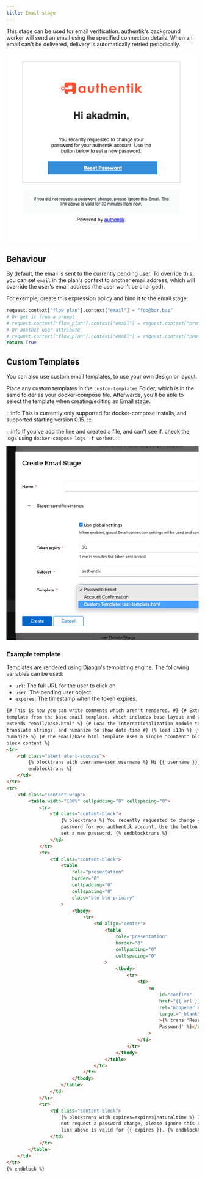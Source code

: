 ```yaml
---
title: Email stage
---
```


This stage can be used for email verification. authentik's background worker will send an email using the specified connection details. When an email can't be delivered, delivery is automatically retried periodically.

![](email_recovery.png)

## Behaviour

By default, the email is sent to the currently pending user. To override this, you can set `email` in the plan's context to another email address, which will override the user's email address (the user won't be changed).

For example, create this expression policy and bind it to the email stage:

```python
request.context["flow_plan"].context["email"] = "foo@bar.baz"
# Or get it from a prompt
# request.context["flow_plan"].context["email"] = request.context["prompt_data"]["email"]
# Or another user attribute
# request.context["flow_plan"].context["email"] = request.context["pending_user"].attributes.get("otherEmail")
return True
```

## Custom Templates

You can also use custom email templates, to use your own design or layout.

Place any custom templates in the `custom-templates` Folder, which is in the same folder as your docker-compose file. Afterwards, you'll be able to select the template when creating/editing an Email stage.

:::info
This is currently only supported for docker-compose installs, and supported starting version 0.15.
:::

:::info
If you've add the line and created a file, and can't see if, check the logs using `docker-compose logs -f worker`.
:::

![](custom_template.png)

### Example template

Templates are rendered using Django's templating engine. The following variables can be used:

-   `url`: The full URL for the user to click on
-   `user`: The pending user object.
-   `expires`: The timestamp when the token expires.

```html
{# This is how you can write comments which aren't rendered. #} {# Extend this
template from the base email template, which includes base layout and CSS. #} {%
extends "email/base.html" %} {# Load the internationalization module to
translate strings, and humanize to show date-time #} {% load i18n %} {% load
humanize %} {# The email/base.html template uses a single "content" block #} {%
block content %}
<tr>
    <td class="alert alert-success">
        {% blocktrans with username=user.username %} Hi {{ username }}, {%
        endblocktrans %}
    </td>
</tr>
<tr>
    <td class="content-wrap">
        <table width="100%" cellpadding="0" cellspacing="0">
            <tr>
                <td class="content-block">
                    {% blocktrans %} You recently requested to change your
                    password for you authentik account. Use the button below to
                    set a new password. {% endblocktrans %}
                </td>
            </tr>
            <tr>
                <td class="content-block">
                    <table
                        role="presentation"
                        border="0"
                        cellpadding="0"
                        cellspacing="0"
                        class="btn btn-primary"
                    >
                        <tbody>
                            <tr>
                                <td align="center">
                                    <table
                                        role="presentation"
                                        border="0"
                                        cellpadding="0"
                                        cellspacing="0"
                                    >
                                        <tbody>
                                            <tr>
                                                <td>
                                                    <a
                                                        id="confirm"
                                                        href="{{ url }}"
                                                        rel="noopener noreferrer"
                                                        target="_blank"
                                                        >{% trans 'Reset
                                                        Password' %}</a
                                                    >
                                                </td>
                                            </tr>
                                        </tbody>
                                    </table>
                                </td>
                            </tr>
                        </tbody>
                    </table>
                </td>
            </tr>
            <tr>
                <td class="content-block">
                    {% blocktrans with expires=expires|naturaltime %} If you did
                    not request a password change, please ignore this Email. The
                    link above is valid for {{ expires }}. {% endblocktrans %}
                </td>
            </tr>
        </table>
    </td>
</tr>
{% endblock %}
```
